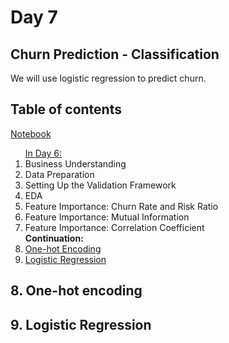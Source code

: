 # Day 7

## **Churn Prediction - Classification**
We will use logistic regression to predict churn. 


## Table of contents
<a href="https://github.com/SohailaDiab/365-Days-of-AI/blob/main/Week-1/ChurnPrediction.ipynb">Notebook</a>

<ol>
  <a href="https://github.com/SohailaDiab/365-Days-of-AI/blob/main/Week-1/Day-6/Day-6.md">In Day 6:</a>
  <li>Business Understanding</li>
  <li>Data Preparation</li>
  <li>Setting Up the Validation Framework</li>
  <li>EDA</li>
  <li>Feature Importance: Churn Rate and Risk Ratio</li>
  <li>Feature Importance: Mutual Information</li>
  <li>Feature Importance: Correlation Coefficient</li>
  <b>Continuation:</b>
  <li><a href="#8-one-hot-encoding">One-hot Encoding</a></li>
  <li><a href="#9-logistic-regression">Logistic Regression</a></li>
</ol>

## 8. One-hot encoding

## 9. Logistic Regression
